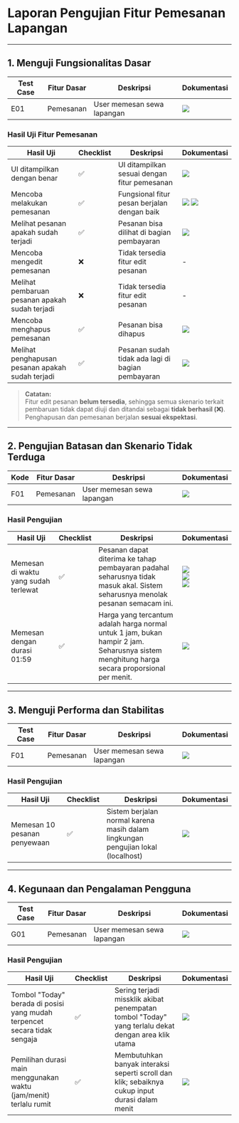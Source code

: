 # Laporan Pengujian Fitur Pemesanan Lapangan

---

## 1. Menguji Fungsionalitas Dasar

| **Test Case** | **Fitur Dasar** | **Deskripsi**                | **Dokumentasi**         |
|---------------|------------------|-------------------------------|--------------------------|
| E01           | Pemesanan        | User memesan sewa lapangan   | ![](pattern_1_1.png)     |

### Hasil Uji Fitur Pemesanan

| **Hasil Uji**                                         | **Checklist** | **Deskripsi**                                            | **Dokumentasi**                                  |
|--------------------------------------------------------|----------------|-----------------------------------------------------------|--------------------------------------------------|
| UI ditampilkan dengan benar                            | ✅              | UI ditampilkan sesuai dengan fitur pemesanan              | ![](pattern_1_2.png)                             |
| Mencoba melakukan pemesanan                            | ✅              | Fungsional fitur pesan berjalan dengan baik               | ![](pattern_1_3.png) ![](pattern_1_4.png)        |
| Melihat pesanan apakah sudah terjadi                   | ✅              | Pesanan bisa dilihat di bagian pembayaran                 | ![](pattern_1_5.png)                             |
| Mencoba mengedit pemesanan                             | ❌              | Tidak tersedia fitur edit pesanan                         | -                                                |
| Melihat pembaruan pesanan apakah sudah terjadi         | ❌              | Tidak tersedia fitur edit pesanan                         | -                                                |
| Mencoba menghapus pemesanan                            | ✅              | Pesanan bisa dihapus                                      | ![](pattern_1_6.png)                             |
| Melihat penghapusan pesanan apakah sudah terjadi       | ✅              | Pesanan sudah tidak ada lagi di bagian pembayaran         | ![](pattern_1_7.png)                             |

> **Catatan:**  
> Fitur edit pesanan **belum tersedia**, sehingga semua skenario terkait pembaruan tidak dapat diuji dan ditandai sebagai **tidak berhasil (❌)**. Penghapusan dan pemesanan berjalan **sesuai ekspektasi**.

---

## 2. Pengujian Batasan dan Skenario Tidak Terduga

| **Kode** | **Fitur Dasar** | **Deskripsi**                   | **Dokumentasi**         |
|----------|------------------|----------------------------------|--------------------------|
| F01      | Pemesanan        | User memesan sewa lapangan       | ![](pattern_2_1.png)     |

### Hasil Pengujian

| **Hasil Uji**                             | **Checklist** | **Deskripsi**                                                                                                                                   | **Dokumentasi**                                                                                   |
|------------------------------------------|---------------|--------------------------------------------------------------------------------------------------------------------------------------------------|---------------------------------------------------------------------------------------------------|
| Memesan di waktu yang sudah terlewat     | ✅             | Pesanan dapat diterima ke tahap pembayaran padahal seharusnya tidak masuk akal. Sistem seharusnya menolak pesanan semacam ini.                  | ![](pattern_2_2.png)<br>![](pattern_2_3.png)<br>![](pattern_2_4.png)                             |
| Memesan dengan durasi 01:59              | ✅             | Harga yang tercantum adalah harga normal untuk 1 jam, bukan hampir 2 jam. Seharusnya sistem menghitung harga secara proporsional per menit.     | ![](pattern_2_5.png)                                                                             |

---

## 3. Menguji Performa dan Stabilitas

| **Test Case** | **Fitur Dasar** | **Deskripsi**                   | **Dokumentasi**         |
|---------------|------------------|----------------------------------|--------------------------|
| F01           | Pemesanan        | User memesan sewa lapangan       | ![](pattern_3_1.png)     |

### Hasil Pengujian

| **Hasil Uji**                      | **Checklist** | **Deskripsi**                                                               | **Dokumentasi**         |
|-----------------------------------|---------------|------------------------------------------------------------------------------|--------------------------|
| Memesan 10 pesanan penyewaan      | ✅             | Sistem berjalan normal karena masih dalam lingkungan pengujian lokal (localhost) | ![](pattern_3_2.png)     |

---

## 4. Kegunaan dan Pengalaman Pengguna

| **Test Case** | **Fitur Dasar** | **Deskripsi**                   | **Dokumentasi**         |
|---------------|------------------|----------------------------------|--------------------------|
| G01           | Pemesanan        | User memesan sewa lapangan       | ![](pattern_4_1.png)     |

### Hasil Pengujian

| **Hasil Uji**                                                                 | **Checklist** | **Deskripsi**                                                                                      | **Dokumentasi**         |
|--------------------------------------------------------------------------------|---------------|-----------------------------------------------------------------------------------------------------|--------------------------|
| Tombol "Today" berada di posisi yang mudah terpencet secara tidak sengaja      | ✅             | Sering terjadi missklik akibat penempatan tombol "Today" yang terlalu dekat dengan area klik utama | ![](pattern_4_2.png)     |
| Pemilihan durasi main menggunakan waktu (jam/menit) terlalu rumit              | ✅             | Membutuhkan banyak interaksi seperti scroll dan klik; sebaiknya cukup input durasi dalam menit     | ![](pattern_4_3.png)     |
